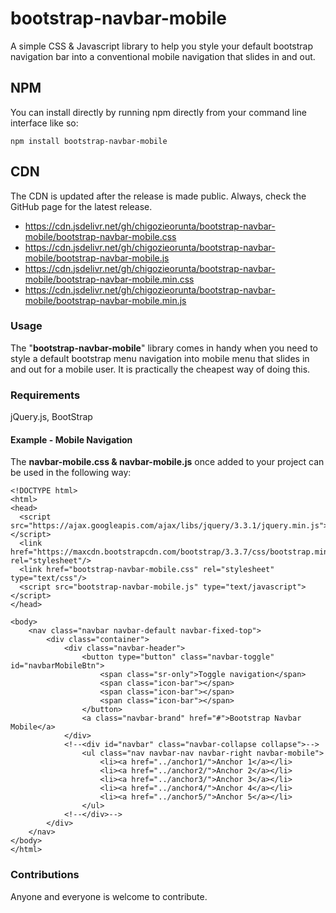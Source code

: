 # bootstrap-navbar-mobile
A simple CSS &amp; Javascript library to help you style your default bootstrap navigation bar into a conventional mobile navigation that slides in and out.

## NPM
You can install directly by running npm directly from your command line interface like so: 
```
npm install bootstrap-navbar-mobile
```

## CDN
The CDN is updated after the release is made public. Always, check the GitHub page for the latest release.
<ul>
  <li>
    <a href="https://cdn.jsdelivr.net/gh/chigozieorunta/bootstrap-navbar-mobile/bootstrap-navbar-mobile.css">
      https://cdn.jsdelivr.net/gh/chigozieorunta/bootstrap-navbar-mobile/bootstrap-navbar-mobile.css
    </a>
  </li>
  <li>
    <a href="https://cdn.jsdelivr.net/gh/chigozieorunta/bootstrap-navbar-mobile/bootstrap-navbar-mobile.js">
      https://cdn.jsdelivr.net/gh/chigozieorunta/bootstrap-navbar-mobile/bootstrap-navbar-mobile.js
    </a>
  </li>
  <li>
    <a href="https://cdn.jsdelivr.net/gh/chigozieorunta/bootstrap-navbar-mobile/bootstrap-navbar-mobile.min.css">
      https://cdn.jsdelivr.net/gh/chigozieorunta/bootstrap-navbar-mobile/bootstrap-navbar-mobile.min.css
    </a>
  </li>
  <li>
    <a href="https://cdn.jsdelivr.net/gh/chigozieorunta/bootstrap-navbar-mobile/bootstrap-navbar-mobile.min.js">
      https://cdn.jsdelivr.net/gh/chigozieorunta/bootstrap-navbar-mobile/bootstrap-navbar-mobile.min.js
    </a>
  </li>
</ul> 

### Usage
The "**bootstrap-navbar-mobile**" library comes in handy when you need to style a default bootstrap menu navigation into mobile menu that slides in and out for a mobile user. It is practically the cheapest way of doing this.

### Requirements
jQuery.js, BootStrap

#### Example - Mobile Navigation
The **navbar-mobile.css & navbar-mobile.js** once added to your project can be used in the following way:
```
<!DOCTYPE html>
<html>
<head>
  <script src="https://ajax.googleapis.com/ajax/libs/jquery/3.3.1/jquery.min.js"></script>
  <link href="https://maxcdn.bootstrapcdn.com/bootstrap/3.3.7/css/bootstrap.min.css" rel="stylesheet"/>
  <link href="bootstrap-navbar-mobile.css" rel="stylesheet" type="text/css"/>
  <script src="bootstrap-navbar-mobile.js" type="text/javascript"></script>
</head>

<body>
    <nav class="navbar navbar-default navbar-fixed-top">
        <div class="container">
            <div class="navbar-header">
                <button type="button" class="navbar-toggle" id="navbarMobileBtn">
                    <span class="sr-only">Toggle navigation</span>
                    <span class="icon-bar"></span>
                    <span class="icon-bar"></span>
                    <span class="icon-bar"></span>
                </button>
                <a class="navbar-brand" href="#">Bootstrap Navbar Mobile</a>
            </div>
            <!--<div id="navbar" class="navbar-collapse collapse">-->
                <ul class="nav navbar-nav navbar-right navbar-mobile">
                    <li><a href="../anchor1/">Anchor 1</a></li>
                    <li><a href="../anchor2/">Anchor 2</a></li>
                    <li><a href="../anchor3/">Anchor 3</a></li>
                    <li><a href="../anchor4/">Anchor 4</a></li>
                    <li><a href="../anchor5/">Anchor 5</a></li>
                </ul>
            <!--</div>-->
        </div>
    </nav>
</body>
</html>
```

### Contributions
Anyone and everyone is welcome to contribute. 
